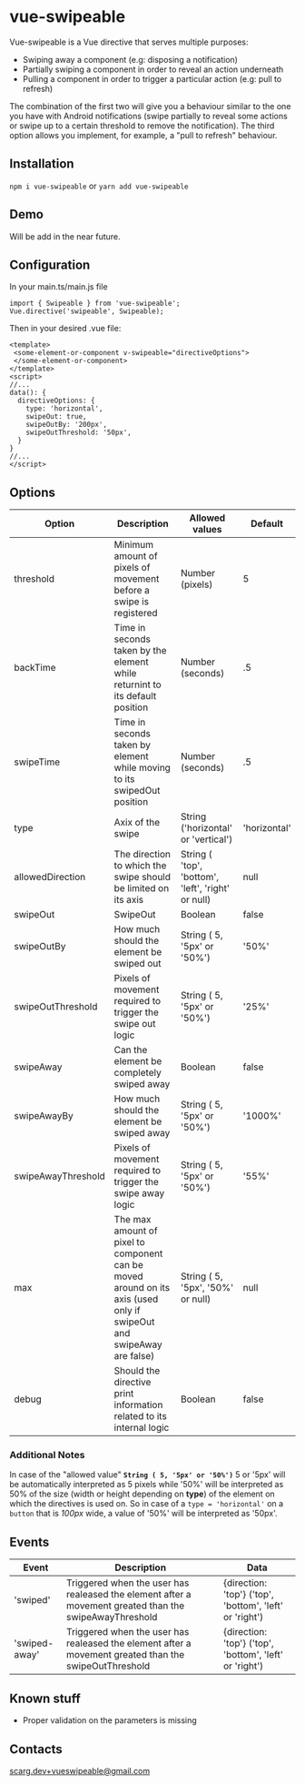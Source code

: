 # vue-swipeable
Vue-swipeable is a Vue directive that serves multiple purposes:
* Swiping away a component (e.g: disposing a notification)
* Partially swiping a component in order to reveal an action underneath
* Pulling a component in order to trigger a particular action (e.g: pull to refresh)

The combination of the first two will give you a behaviour similar to the one you have with Android notifications (swipe partially to reveal some actions or swipe up to a certain threshold to remove the notification).
The third option allows you implement, for example, a "pull to refresh" behaviour.

## Installation
`` npm i vue-swipeable ``
or 
`` yarn add vue-swipeable ``

## Demo 
Will be add in the near future.

## Configuration

In your main.ts/main.js file 
```
import { Swipeable } from 'vue-swipeable';
Vue.directive('swipeable', Swipeable);
```

Then in your desired .vue file:
```vue
<template>
 <some-element-or-component v-swipeable="directiveOptions">
 </some-element-or-component>
</template>
<script>
//...
data(): {
  directiveOptions: {
    type: 'horizontal',
    swipeOut: true,
    swipeOutBy: '200px',
    swipeOutThreshold: '50px',
  }
}
//...
</script>
```


## Options
| Option | Description | Allowed values | Default |
| ----- | ----- | ----- | ----- |
| threshold | Minimum amount of pixels of movement before a swipe is registered | Number (pixels) | 5 |
| backTime | Time in seconds taken by the element while returnint to its default position | Number (seconds) | .5 |
| swipeTime | Time in seconds taken by element while moving to its swipedOut position | Number (seconds) | .5 |
| type | Axix of the swipe | String ('horizontal' or 'vertical')  | 'horizontal' |
| allowedDirection | The direction to which the swipe should be limited on its axis | String ( 'top', 'bottom', 'left', 'right' or null) | null |
| swipeOut | SwipeOut | Boolean | false |
| swipeOutBy | How much should the element be swiped out | String ( 5, '5px' or '50%') | '50%' |
| swipeOutThreshold | Pixels of movement required to trigger the swipe out logic | String ( 5, '5px' or '50%') | '25%' |
| swipeAway | Can the element be completely swiped away | Boolean | false |
| swipeAwayBy | How much should the element be swiped away | String ( 5, '5px' or '50%') | '1000%' |
| swipeAwayThreshold | Pixels of movement required to trigger the swipe away logic | String ( 5, '5px' or '50%') | '55%' |
| max | The max amount of pixel to component can be moved around on its axis (used only if swipeOut and swipeAway are false) | String ( 5, '5px', '50%' or null) | null | 
| debug | Should the directive print information related to its internal logic | Boolean | false |

### Additional Notes
In case of the "allowed value" **``String ( 5, '5px' or '50%')``** 5 or '5px' will be automatically interpreted as 5 pixels while '50%' will be interpreted as 50% of the size (width or height depending on **type**) of the element on which the directives is used on.
So in case of a `type = 'horizontal'` on a `button` that is _100px_ wide, a value of '50%' will be interpreted as '50px'.

## Events
| Event | Description | Data |
| ----- | ----- | ----- |
| 'swiped' | Triggered when the user has realeased the element after a movement greated than the swipeAwayThreshold | {direction: 'top'} ('top', 'bottom', 'left' or 'right') |
| 'swiped-away' | Triggered when the user has realeased the element after a movement greated than the swipeOutThreshold | {direction: 'top'} ('top', 'bottom', 'left' or 'right') |


## Known stuff
* Proper validation on the parameters is missing

## Contacts
[scarg.dev+vueswipeable@gmail.com](mailto:scarg.dev+vueswipeable@gmai.com)
